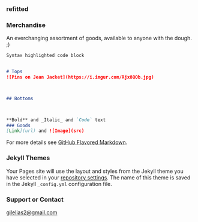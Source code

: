 ### refitted




### Merchandise

An everchanging assortment of goods, available to anyone with the dough. ;)

```markdown
Syntax highlighted code block


# Tops
![Pins on Jean Jacket](https://i.imgur.com/Rjx8QOb.jpg)



## Bottoms



**Bold** and _Italic_ and `Code` text
### Goods
[Link](url) and ![Image](src)
```

For more details see [GitHub Flavored Markdown](https://guides.github.com/features/mastering-markdown/).

### Jekyll Themes

Your Pages site will use the layout and styles from the Jekyll theme you have selected in your [repository settings](https://github.com/CeeCypherPunk/C-O-P/settings). The name of this theme is saved in the Jekyll `_config.yml` configuration file.

### Support or Contact 



[gilelias2@gmail.com](www.gilelias2@gmail.com)
